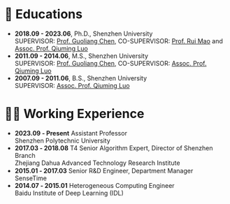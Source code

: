 <span id="educations"></span>

# 📖 Educations
- **2018.09 - 2023.06**, Ph.D., Shenzhen University<br>
  SUPERVISOR: [Prof. Guoliang Chen][chen-link], CO-SUPERVISOR: [Prof. Rui Mao][mao-link] and [Assoc. Prof. Qiuming Luo][luo-link]
- **2011.09 - 2014.06**, M.S., Shenzhen University<br>
  SUPERVISOR: [Prof. Guoliang Chen][chen-link], CO-SUPERVISOR: [Assoc. Prof. Qiuming Luo][luo-link]
- **2007.09 - 2011.06**, B.S., Shenzhen University<br>
  SUPERVISOR: [Assoc. Prof. Qiuming Luo][luo-link]

[chen-link]: https://nhpcc.szu.edu.cn/info/1015/1138.htm
[mao-link]: https://nhpcc.szu.edu.cn/mao/
[luo-link]: https://csse.szu.edu.cn/pages/user/index?id=532

<span id="experience"></span>
# 👨‍🔧 Working Experience
- <p style="margin: 0; line-height: 1.2;">
  <strong>2023.09 ‑ Present</strong> Assistant Professor<br>
  <span style="font-size: 100%;">Shenzhen Polytechnic University</span>
  </p>
- <p style="margin: 0; line-height: 1.2;">
  <strong>2017.03 ‑ 2018.08</strong>  T4 Senior Algorithm Expert, Director of Shenzhen Branch<br>
  <span style="font-size: 100%;"> Zhejiang Dahua Advanced Technology Research Institute</span>
  </p>
- <p style="margin: 0; line-height: 1.2;">
  <strong>2015.01 ‑ 2017.03</strong> Senior R&D Engineer, Department Manager<br>
  <span style="font-size: 100%;"> SenseTime</span>
  </p>
- <p style="margin: 0; line-height: 1.2;">
  <strong>2014.07 ‑ 2015.01</strong> Heterogeneous Computing Engineer<br>
  <span style="font-size: 100%;"> Baidu Institute of Deep Learning (IDL)</span>
  </p>

<!--
<div style="float: left;">
  <script type="text/javascript" id="clustrmaps" src="//cdn.clustrmaps.com/map_v2.js?"></script>
</div>
-->
